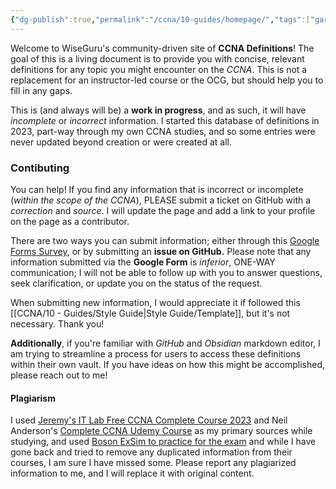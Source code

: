 ```yaml
---
{"dg-publish":true,"permalink":"/ccna/10-guides/homepage/","tags":["gardenEntry"]}
---
```


Welcome to WiseGuru's community-driven site of **CCNA Definitions**! The goal of this is a living document is to provide you with concise, relevant definitions for any topic you might encounter on the *CCNA*. This is not a replacement for an instructor-led course or the OCG, but should help you to fill in any gaps.

This is (and always will be) a **work in progress**, and as such, it will have *incomplete* or *incorrect* information. I started this database of definitions in 2023, part-way through my own CCNA studies, and so some entries were never updated beyond creation or were created at all.

### Contibuting

You can help! If you find any information that is incorrect or incomplete (*within the scope of the CCNA*), PLEASE submit a ticket on GitHub with a *correction* and *source*. I will update the page and add a link to your profile on the page as a contributor.

There are two ways you can submit information; either through this [Google Forms Survey](https://forms.gle/HmYY8zjdgzJQFiWr5), or by submitting an **issue on GitHub.**
Please note that any information submitted via the **Google Form** is *inferior*, ONE-WAY communication; I will not be able to follow up with you to answer questions, seek clarification, or update you on the status of the request.

When submitting new information, I would appreciate it if followed this [[CCNA/10 - Guides/Style Guide\|Style Guide/Template]], but it's not necessary. Thank you!

**Additionally**, if you're familiar with *GitHub* and *Obsidian* markdown editor, I am trying to streamline a process for users to access these definitions within their own vault. If you have ideas on how this might be accomplished, please reach out to me!

#### Plagiarism
I used [Jeremy's IT Lab Free CCNA Complete Course 2023](https://www.youtube.com/playlist?list=PLxbwE86jKRgMpuZuLBivzlM8s2Dk5lXBQ) and Neil Anderson's [Complete CCNA Udemy Course](https://www.udemy.com/course/ccna-complete/) as my primary sources while studying, and used [Boson ExSim to practice for the exam](https://exams.boson.com/exams) and while I have gone back and tried to remove any duplicated information from their courses, I am sure I have missed some. Please report any plagiarized information to me, and I will replace it with original content.
